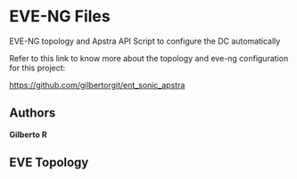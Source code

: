# EVE-NG Files

EVE-NG topology and Apstra API Script to configure the DC automatically

Refer to this link to know more about the topology and eve-ng configuration for this project:

https://github.com/gilbertorgit/ent_sonic_apstra

## Authors

**Gilberto R**

## EVE Topology
